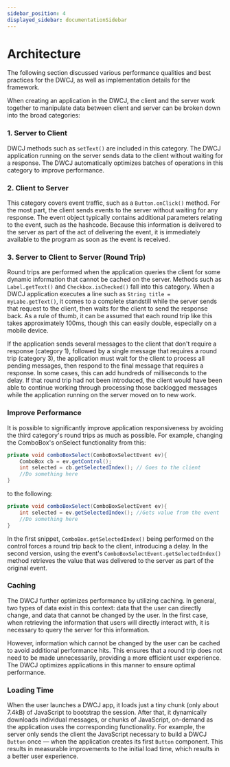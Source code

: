 ```yaml
---
sidebar_position: 4
displayed_sidebar: documentationSidebar
---
```


# Architecture

The following section discussed various performance qualities and best practices for the DWCJ, as well as implementation details for the framework.

When creating an application in the DWCJ, the client and the server work together to manipulate data between client and server can be broken down into the broad categories:

### 1. Server to Client

DWCJ methods such as `setText()` are included in this category. The DWCJ application running on the server sends data to the client without waiting for a response. The DWCJ automatically optimizes batches of operations in this category to improve performance.   

### 2. Client to Server

This category covers event traffic, such as a `Button.onClick()` method. For the most part, the client sends events to the server without waiting for any response. The event object typically contains additional parameters relating to the event, such as the hashcode. Because this information is delivered to the server as part of the act of delivering the event, it is immediately available to the program as soon as the event is received. 

### 3. Server to Client to Server (Round Trip)

Round trips are performed when the application queries the client for some dynamic information that cannot be cached on the server. Methods such as `Label.getText()` and `Checkbox.isChecked()` fall into this category. When a DWCJ application executes a line such as `String title = myLabe.getText()`, it comes to a complete standstill while the server sends that request to the client, then waits for the client to send the response back. As a rule of thumb, it can be assumed that each round trip like this takes approximately 100ms, though this can easily double, especially on a mobile device. 

If the application sends several messages to the client that don't require a response (category 1), followed by a single message that requires a round trip (category 3), the application must wait for the client to process all pending messages, then respond to the final message that requires a response. In some cases, this can add hundreds of milliseconds to the delay. If that round trip had not been introduced, the client would have been able to continue working through processing those backlogged messages while the application running on the server moved on to new work. 

### Improve Performance

It is possible to significantly improve application responsiveness by avoiding the third category's round trips as much as possible. For example, changing the ComboBox's onSelect functionality from this:

```java
private void comboBoxSelect(ComboBoxSelectEvent ev){
    ComboBox cb = ev.getControl();
    int selected = cb.getSelectedIndex(); // Goes to the client
    //Do something here
}
```

to the following:

```java
private void comboBoxSelect(ComboBoxSelectEvent ev){
    int selected = ev.getSelectedIndex(); //Gets value from the event
    //Do something here
}
```

In the first snippet, `ComboBox.getSelectedIndex()` being performed on the control forces a round trip back to the client, introducing a delay. In the second version, using the event's `ComboBoxSelectEvent.getSelectedIndex()` method retrieves the value that was delivered to the server as part of the original event.

### Caching

The DWCJ further optimizes performance by utilizing caching. In general, two types of data exist in this context: data that the user can directly change, and data that cannot be changed by the user. In the first case, when retrieving the information that users will directly interact with, it is necessary to query the server for this information. 

However, information which cannot be changed by the user can be cached to avoid additional performance hits. This ensures that a round trip does not need to be made unnecessarily, providing a more efficient user experience. The DWCJ optimizes applications in this manner to ensure optimal performance. 

### Loading Time 

When the user launches a DWCJ app, it loads
just a tiny chunk (only about 7.4kB) of JavaScript to bootstrap the session.
After that, it dynamically downloads individual messages, or chunks of
JavaScript, on-demand as the application uses the corresponding
functionality. For example, the server only sends the client the JavaScript
necessary to build a DWCJ `Button` once — when the application creates its
first `Button` component. This results in measurable improvements to the initial
load time, which results in a better user experience.



